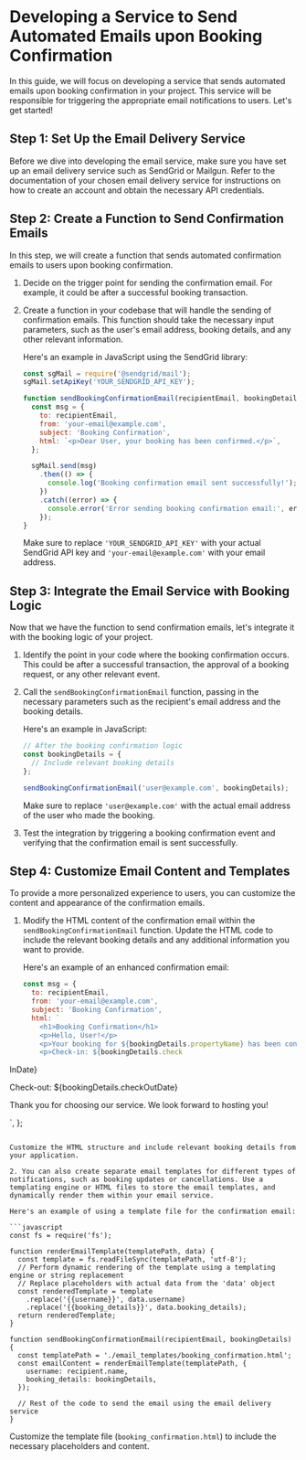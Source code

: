 # Developing a Service to Send Automated Emails upon Booking Confirmation

In this guide, we will focus on developing a service that sends automated emails upon booking confirmation in your project. This service will be responsible for triggering the appropriate email notifications to users. Let's get started!

## Step 1: Set Up the Email Delivery Service

Before we dive into developing the email service, make sure you have set up an email delivery service such as SendGrid or Mailgun. Refer to the documentation of your chosen email delivery service for instructions on how to create an account and obtain the necessary API credentials.

## Step 2: Create a Function to Send Confirmation Emails

In this step, we will create a function that sends automated confirmation emails to users upon booking confirmation.

1. Decide on the trigger point for sending the confirmation email. For example, it could be after a successful booking transaction.

2. Create a function in your codebase that will handle the sending of confirmation emails. This function should take the necessary input parameters, such as the user's email address, booking details, and any other relevant information.

   Here's an example in JavaScript using the SendGrid library:

   ```javascript
   const sgMail = require('@sendgrid/mail');
   sgMail.setApiKey('YOUR_SENDGRID_API_KEY');

   function sendBookingConfirmationEmail(recipientEmail, bookingDetails) {
     const msg = {
       to: recipientEmail,
       from: 'your-email@example.com',
       subject: 'Booking Confirmation',
       html: `<p>Dear User, your booking has been confirmed.</p>`,
     };

     sgMail.send(msg)
       .then(() => {
         console.log('Booking confirmation email sent successfully!');
       })
       .catch((error) => {
         console.error('Error sending booking confirmation email:', error);
       });
   }
   ```

   Make sure to replace `'YOUR_SENDGRID_API_KEY'` with your actual SendGrid API key and `'your-email@example.com'` with your email address.

## Step 3: Integrate the Email Service with Booking Logic

Now that we have the function to send confirmation emails, let's integrate it with the booking logic of your project.

1. Identify the point in your code where the booking confirmation occurs. This could be after a successful transaction, the approval of a booking request, or any other relevant event.

2. Call the `sendBookingConfirmationEmail` function, passing in the necessary parameters such as the recipient's email address and the booking details.

   Here's an example in JavaScript:

   ```javascript
   // After the booking confirmation logic
   const bookingDetails = {
     // Include relevant booking details
   };

   sendBookingConfirmationEmail('user@example.com', bookingDetails);
   ```

   Make sure to replace `'user@example.com'` with the actual email address of the user who made the booking.

3. Test the integration by triggering a booking confirmation event and verifying that the confirmation email is sent successfully.

## Step 4: Customize Email Content and Templates

To provide a more personalized experience to users, you can customize the content and appearance of the confirmation emails.

1. Modify the HTML content of the confirmation email within the `sendBookingConfirmationEmail` function. Update the HTML code to include the relevant booking details and any additional information you want to provide.

   Here's an example of an enhanced confirmation email:

   ```javascript
   const msg = {
     to: recipientEmail,
     from: 'your-email@example.com',
     subject: 'Booking Confirmation',
     html: `
       <h1>Booking Confirmation</h1>
       <p>Hello, User!</p>
       <p>Your booking for ${bookingDetails.propertyName} has been confirmed.</p>
       <p>Check-in: ${bookingDetails.check

InDate}</p>
       <p>Check-out: ${bookingDetails.checkOutDate}</p>
       <p>Thank you for choosing our service. We look forward to hosting you!</p>
     `,
   };
   ```

   Customize the HTML structure and include relevant booking details from your application.

2. You can also create separate email templates for different types of notifications, such as booking updates or cancellations. Use a templating engine or HTML files to store the email templates, and dynamically render them within your email service.

   Here's an example of using a template file for the confirmation email:

   ```javascript
   const fs = require('fs');

   function renderEmailTemplate(templatePath, data) {
     const template = fs.readFileSync(templatePath, 'utf-8');
     // Perform dynamic rendering of the template using a templating engine or string replacement
     // Replace placeholders with actual data from the 'data' object
     const renderedTemplate = template
       .replace('{{username}}', data.username)
       .replace('{{booking_details}}', data.booking_details);
     return renderedTemplate;
   }

   function sendBookingConfirmationEmail(recipientEmail, bookingDetails) {
     const templatePath = './email_templates/booking_confirmation.html';
     const emailContent = renderEmailTemplate(templatePath, {
       username: recipient.name,
       booking_details: bookingDetails,
     });

     // Rest of the code to send the email using the email delivery service
   }
   ```

   Customize the template file (`booking_confirmation.html`) to include the necessary placeholders and content.

